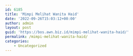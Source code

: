 ```yaml
---
id: 6185
title: 'Mimpi Melihat Wanita Haid'
date: '2022-09-26T15:03:12+00:00'
author: admin
layout: post
guid: 'https://bos.awn.biz.id/mimpi-melihat-wanita-haid/'
permalink: /mimpi-melihat-wanita-haid/
categories:
    - Uncategorized
---
```


